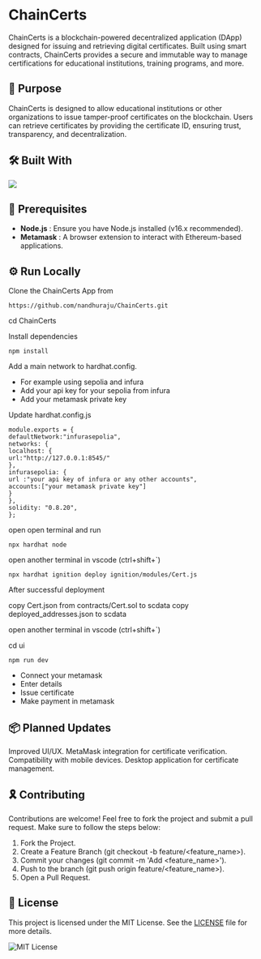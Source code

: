 # ChainCerts

ChainCerts is a blockchain-powered decentralized application (DApp) designed for issuing and retrieving digital certificates. Built using smart contracts, ChainCerts provides a secure and immutable way to manage certifications for educational institutions, training programs, and more.

## 🎯 Purpose

ChainCerts is designed to allow educational institutions or other organizations to issue tamper-proof certificates on the blockchain. Users can retrieve certificates by providing the certificate ID, ensuring trust, transparency, and decentralization.

## 🛠️ Built With

   <img src="https://skillicons.dev/icons?i=react,tailwind,nodejs,solidity,metamask"/>

## 📢 Prerequisites

- **Node.js** : Ensure you have Node.js installed (v16.x recommended).
- **Metamask** : A browser extension to interact with Ethereum-based applications.

## ⚙️ Run Locally

Clone the ChainCerts App from

```
https://github.com/nandhuraju/ChainCerts.git

```
cd ChainCerts

Install dependencies

```
npm install
```


Add a main network to hardhat.config.

- For example using sepolia and infura
- Add your api key for your sepolia from infura
- Add your metamask private key

Update hardhat.config.js

```
module.exports = {
defaultNetwork:"infurasepolia",
networks: {
localhost: {
url:"http://127.0.0.1:8545/"
},
infurasepolia: {
url :"your api key of infura or any other accounts",
accounts:["your metamask private key"]
}
},
solidity: "0.8.20",
};
```


open open terminal and run

```
npx hardhat node
```
open another terminal in vscode (ctrl+shift+`)

```
npx hardhat ignition deploy ignition/modules/Cert.js

```
After successful deployment

copy Cert.json from contracts/Cert.sol to scdata
copy deployed_addresses.json to scdata

open another terminal in vscode (ctrl+shift+`)

cd ui

```
npm run dev
```

- Connect your metamask
- Enter details
- Issue certificate
- Make payment in metamask

## 📦 Planned Updates

Improved UI/UX.
MetaMask integration for certificate verification.
Compatibility with mobile devices.
Desktop application for certificate management.

## 🎗️ Contributing

Contributions are welcome! Feel free to fork the project and submit a pull request. Make sure to follow the steps below:

1. Fork the Project.
2. Create a Feature Branch (git checkout -b feature/<feature_name>).
3. Commit your changes (git commit -m 'Add <feature_name>').
4. Push to the branch (git push origin feature/<feature_name>).
5. Open a Pull Request.

## 📝 License

This project is licensed under the MIT License. See the [LICENSE](https://github.com/nandhuraju/ChainCerts/blob/main/License.txt) file for more details.

![MIT License](https://img.shields.io/badge/License-MIT-blue.svg)
